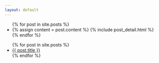 ```yaml
---
layout: default
---
```


<!-- This code loads all posts and displays them -->

<div class="row">
<div class="span1">
	<ul>
	  {% for post in site.posts %}
	    <li>
	      {% assign content = post.content %}
	      {% include post_detail.html %}
	    </li>
	  {% endfor %}
	</ul>
</div>	

<div class="span2">
	<ul>
	  {% for post in site.posts %}
	    <li>
	      <a href="{{ post.url }}">{{ post.title }}</a>
	    </li>
	  {% endfor %}
	</ul>
</div>	
</div>

